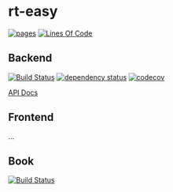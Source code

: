 # rt-easy

[![pages](https://github.com/jannik4/rteasy-online/workflows/gh-pages/badge.svg)](https://github.com/jannik4/rteasy-online/actions)
[![Lines Of Code](https://tokei.rs/b1/github/jannik4/rteasy-online?category=code)](https://github.com/jannik4/rteasy-online)

## Backend

[![Build Status](https://github.com/jannik4/rteasy-online/workflows/test-backend/badge.svg)](https://github.com/jannik4/rteasy-online/actions)
[![dependency status](https://deps.rs/repo/github/jannik4/rteasy-online/status.svg)](https://deps.rs/repo/github/jannik4/rteasy-online)
[![codecov](https://codecov.io/gh/jannik4/rteasy-online/branch/main/graph/badge.svg?token=XZSLPAm9rG)](https://codecov.io/gh/jannik4/rteasy-online)

[API Docs](https://jannik4.github.io/rteasy-online/docs/backend/rt_easy)

## Frontend

...

## Book

[![Build Status](https://github.com/jannik4/rteasy-online/workflows/test-book/badge.svg)](https://github.com/jannik4/rteasy-online/actions)
